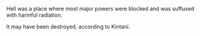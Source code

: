 Hell was a place where most major powers were blocked and was
suffused with harmful radiation. 

It may have been destroyed, according to Kintani.
